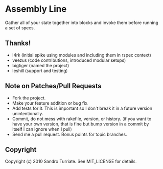 Assembly Line
=============

Gather all of your state together into blocks and invoke them before running a set of specs.

Thanks!
-------

- l4rk     (initial spike using modules and including them in rspec context)
- veezus   (code contributions, introduced modular setups)
- bigtiger (named the project)
- leshill  (support and testing)


Note on Patches/Pull Requests
-----------------------------

- Fork the project.
- Make your feature addition or bug fix.
- Add tests for it. This is important so I don't break it in a
  future version unintentionally.
- Commit, do not mess with rakefile, version, or history.
  (if you want to have your own version, that is fine but bump version in a commit by itself I can ignore when I pull)
- Send me a pull request. Bonus points for topic branches.

Copyright
---------

Copyright (c) 2010 Sandro Turriate. See MIT_LICENSE for details.
